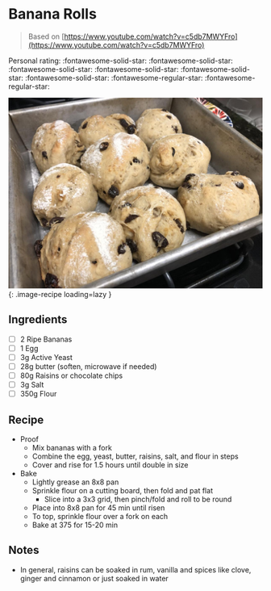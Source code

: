 # Banana Rolls

> Based on [https://www.youtube.com/watch?v=c5db7MWYFro](https://www.youtube.com/watch?v=c5db7MWYFro)

<!-- {cts} rating=3; (User can specify rating on scale of 1-5) -->

Personal rating: :fontawesome-solid-star: :fontawesome-solid-star: :fontawesome-solid-star: :fontawesome-solid-star: :fontawesome-solid-star: :fontawesome-solid-star: :fontawesome-regular-star: :fontawesome-regular-star:

<!-- {cte} -->

<!-- {cts} name_image=banana_rolls.jpeg; (User can specify image name) -->

![banana_rolls.jpeg](./banana_rolls.jpeg){: .image-recipe loading=lazy }

<!-- {cte} -->

## Ingredients

* [ ] 2 Ripe Bananas
* [ ] 1 Egg
* [ ] 3g Active Yeast
* [ ] 28g butter (soften, microwave if needed)
* [ ] 80g Raisins or chocolate chips
* [ ] 3g Salt
* [ ] 350g Flour

## Recipe

* Proof
    * Mix bananas with a fork
    * Combine the egg, yeast, butter, raisins, salt, and flour in steps
    * Cover and rise for 1.5 hours until double in size
* Bake
    * Lightly grease an 8x8 pan
    * Sprinkle flour on a cutting board, then fold and pat flat
        * Slice into a 3x3 grid, then pinch/fold and roll to be round
    * Place into 8x8 pan for 45 min until risen
    * To top, sprinkle flour over a fork on each
    * Bake at 375 for 15-20 min

## Notes

* In general, raisins can be soaked in rum, vanilla and spices like clove, ginger and cinnamon or just soaked in water
